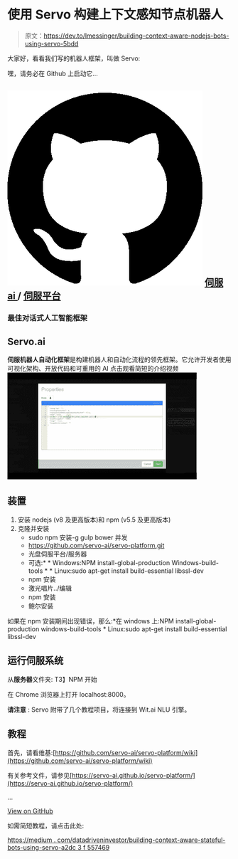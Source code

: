 # 使用 Servo 构建上下文感知节点机器人

> 原文：<https://dev.to/lmessinger/building-context-aware-nodejs-bots-using-servo-5bdd>

大家好，看看我们写的机器人框架，叫做 Servo:

嘿，请务必在 Github 上启动它...

## ![GitHub logo](img/a73f630113876d78cff79f59c2125b24.png) [伺服 ai ](https://github.com/servo-ai) / [伺服平台](https://github.com/servo-ai/servo-platform)

### 最佳对话式人工智能框架

<article class="markdown-body entry-content container-lg" itemprop="text">

# Servo.ai

**伺服机器人自动化框架**是构建机器人和自动化流程的领先框架。它允许开发者使用可视化架构、开放代码和可重用的 AI
点击观看简短的介绍视频
[![Servo](img/1ef67f0c55eb4e2182ecde389b2f7edb.png)](https://www.youtube.com/watch?v=KREhqahVqA0)

# 装置

1.  安装 nodejs (v8 及更高版本)和 npm (v5.5 及更高版本)
2.  克隆并安装
    *   sudo npm 安装-g gulp bower 并发
    *   https://github.com/servo-ai/servo-platform.git
    *   光盘伺服平台/服务器
    *   可选:* * Windows:NPM install-global-production Windows-build-tools * * Linux:sudo apt-get install build-essential libssl-dev
    *   npm 安装
    *   激光唱片../编辑
    *   npm 安装
    *   鲍尔安装

如果在 npm 安装期间出现错误，那么:*在 windows 上:NPM install-global-production windows-build-tools * Linux:sudo apt-get install build-essential libssl-dev

# 运行伺服系统

从**服务器**文件夹:
T3】NPM 开始

在 Chrome 浏览器上打开 localhost:8000。

**请注意** : Servo 附带了几个教程项目，将连接到 Wit.ai NLU 引擎。

# 教程

首先，请看维基:[https://github.com/servo-ai/servo-platform/wiki](https://github.com/servo-ai/servo-platform/wiki)

有关参考文件，请参见[https://servo-ai.github.io/servo-platform/](https://servo-ai.github.io/servo-platform/)

…</article>

[View on GitHub](https://github.com/servo-ai/servo-platform)

如需简短教程，请点击此处:

[https://medium . com/datadriveninvestor/building-context-aware-stateful-bots-using-servo-a2dc 3 f 557469](https://medium.com/datadriveninvestor/building-context-aware-stateful-bots-using-servo-a2dc3f557469)